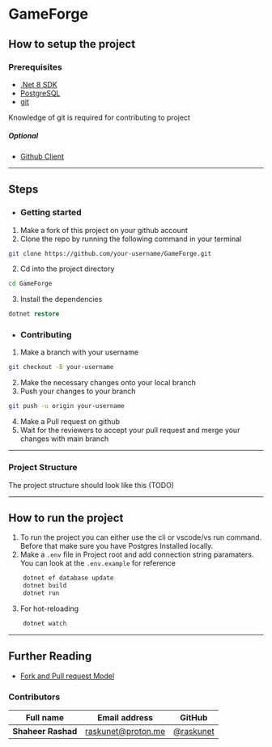 # GameForge 

## How to setup the project

### Prerequisites
- [.Net 8 SDK](https://dotnet.microsoft.com/en-us/download)
- [PostgreSQL](https://www.postgresql.org/)
- [git](https://git-scm.com)

Knowledge of git is required for contributing to project
##### Optional
- [Github Client](https://desktop.github.com/download/)

---

## Steps
- ### Getting started
1. Make a fork of this project on your github account
1. Clone the repo by running the following command in your terminal
```bash
git clone https://github.com/your-username/GameForge.git
```
2. Cd into the project directory
```bash
cd GameForge
```
3. Install the dependencies
```ps
dotnet restore
```
- ### Contributing
1. Make a branch with your username
```bash
git checkout -B your-username
```
2. Make the necessary changes onto your local branch
3. Push your changes to your branch
```bash
git push -u origin your-username
```
4. Make a Pull request on github
5. Wait for the reviewers to accept your pull request and merge your changes with main branch
---
### Project Structure
The project structure should look like this (TODO)

---
## How to run the project
1. To run the project you can either use the cli or vscode/vs run command. Before that make sure you have Postgres Installed locally. 
2. Make a `.env` file in Project root and add connection string paramaters. You can look at the `.env.example` for reference
```bash
    dotnet ef database update
    dotnet build
    dotnet run
```
3. For hot-reloading
```bash
    dotnet watch
```
---
## Further Reading
- [Fork and Pull request Model](https://docs.github.com/en/pull-requests/collaborating-with-pull-requests/getting-started/about-collaborative-development-models#fork-and-pull-model)
### Contributors

| Full name  | Email address | GitHub |
| ------------- | ------------- | ------------- |
| **Shaheer Rashad**  | [raskunet@proton.me](mailto:epolamik@proton.me)  | [@raskunet](https://github.com/raskunet) |
